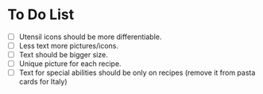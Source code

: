 # To Do List

- [ ] Utensil icons should be more differentiable.
- [ ] Less text more pictures/icons.
- [ ] Text should be bigger size.
- [ ] Unique picture for each recipe.
- [ ] Text for special abilities should be only on recipes
(remove it from pasta cards for Italy) 